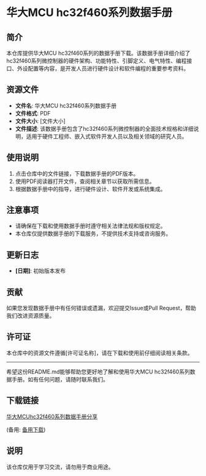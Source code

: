 # 华大MCU hc32f460系列数据手册

## 简介
本仓库提供华大MCU hc32f460系列的数据手册下载。该数据手册详细介绍了hc32f460系列微控制器的硬件架构、功能特性、引脚定义、电气特性、编程接口、外设配置等内容，是开发人员进行硬件设计和软件编程的重要参考资料。

## 资源文件
- **文件名**: 华大MCU hc32f460系列数据手册
- **文件格式**: PDF
- **文件大小**: [文件大小]
- **文件描述**: 该数据手册包含了hc32f460系列微控制器的全面技术规格和详细说明，适用于硬件工程师、嵌入式软件开发人员以及相关领域的研究人员。

## 使用说明
1. 点击仓库中的文件链接，下载数据手册的PDF版本。
2. 使用PDF阅读器打开文件，查阅相关章节以获取所需信息。
3. 根据数据手册中的指导，进行硬件设计、软件开发或系统集成。

## 注意事项
- 请确保在下载和使用数据手册时遵守相关法律法规和版权规定。
- 本仓库仅提供数据手册的下载服务，不提供技术支持或咨询服务。

## 更新日志
- **[日期]**: 初始版本发布

## 贡献
如果您发现数据手册中有任何错误或遗漏，欢迎提交Issue或Pull Request，帮助我们改进资源质量。

## 许可证
本仓库中的资源文件遵循[许可证名称]，请在下载和使用前仔细阅读相关条款。

---

希望这份README.md能够帮助您更好地了解和使用华大MCU hc32f460系列数据手册。如有任何问题，请随时联系我们。

## 下载链接
[华大MCUhc32f460系列数据手册分享](https://pan.quark.cn/s/e24cbf4fafb7) 

(备用: [备用下载](https://pan.baidu.com/s/13Mj5kibfYTaP5TZzXjhvAw?pwd=1234))

## 说明

该仓库仅用于学习交流，请勿用于商业用途。
